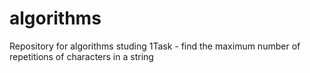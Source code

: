 # algorithms
Repository for algorithms studing 
1Task - find the maximum number of repetitions of characters in a string
